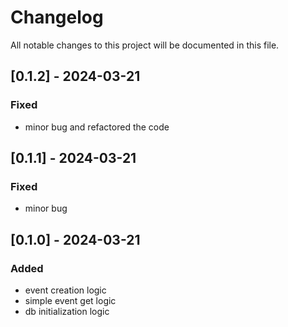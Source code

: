 # Changelog

All notable changes to this project will be documented in this file.

## [0.1.2] - 2024-03-21

### Fixed
- minor bug and refactored the code

## [0.1.1] - 2024-03-21

### Fixed
- minor bug

## [0.1.0] - 2024-03-21

### Added
- event creation logic 
- simple event get logic
- db initialization logic

